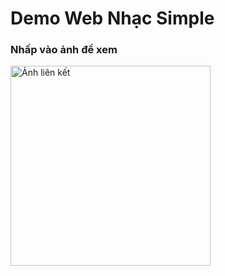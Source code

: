 <h1>Demo Web Nhạc Simple</h1>
<h3>Nhấp vào ảnh để xem</h3>
<a href="https://d4m-dev.github.io" target="_blank">
<img src="https://i.postimg.cc/VsMnvk0s/Screenshot.jpg" alt="Ảnh liên kết" width="320" />
</a>
